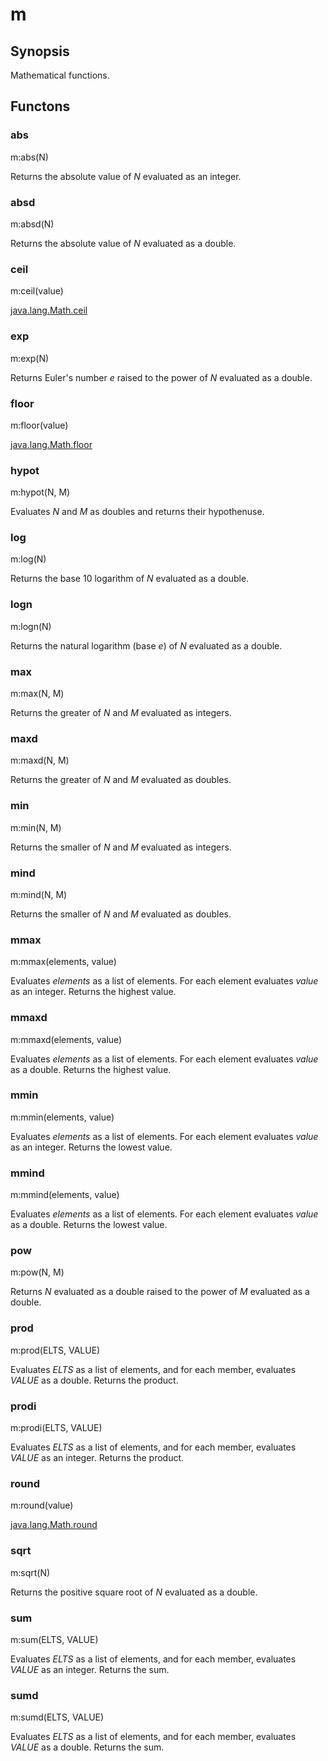 # m

## Synopsis

Mathematical functions.

## Functons

<a name="abs">

### abs

m:abs(N)

Returns the absolute value of *N* evaluated as an integer.

<a name="absd">

### absd

m:absd(N)

Returns the absolute value of *N* evaluated as a double.

<a name="ceil">

### ceil

m:ceil(value)

[java.lang.Math.ceil](file:///home/rbossy/dist/jdk1.7.0_71/docs/api/java/lang/Math.html#ceil(double))

<a name="exp">

### exp

m:exp(N)

Returns Euler's number *e* raised to the power of *N* evaluated as a double.

<a name="floor">

### floor

m:floor(value)

[java.lang.Math.floor](file:///home/rbossy/dist/jdk1.7.0_71/docs/api/java/lang/Math.html#ceil(double))

<a name="hypot">

### hypot

m:hypot(N, M)

Evaluates *N* and *M* as doubles and returns their hypothenuse.

<a name="log">

### log

m:log(N)

Returns the base 10 logarithm of *N* evaluated as a double.

<a name="logn">

### logn

m:logn(N)

Returns the natural logarithm (base *e*) of *N* evaluated as a double.

<a name="max">

### max

m:max(N, M)

Returns the greater of *N* and *M* evaluated as integers.

<a name="maxd">

### maxd

m:maxd(N, M)

Returns the greater of *N* and *M* evaluated as doubles.

<a name="min">

### min

m:min(N, M)

Returns the smaller of *N* and *M* evaluated as integers.

<a name="mind">

### mind

m:mind(N, M)

Returns the smaller of *N* and *M* evaluated as doubles.

<a name="mmax">

### mmax

m:mmax(elements, value)

Evaluates *elements* as a list of elements. For each element evaluates *value* as an integer. Returns the highest value.

<a name="mmaxd">

### mmaxd

m:mmaxd(elements, value)

Evaluates *elements* as a list of elements. For each element evaluates *value* as a double. Returns the highest value.

<a name="mmin">

### mmin

m:mmin(elements, value)

Evaluates *elements* as a list of elements. For each element evaluates *value* as an integer. Returns the lowest value.

<a name="mmind">

### mmind

m:mmind(elements, value)

Evaluates *elements* as a list of elements. For each element evaluates *value* as a double. Returns the lowest value.

<a name="pow">

### pow

m:pow(N, M)

Returns *N* evaluated as a double raised to the power of *M* evaluated as a double.

<a name="prod">

### prod

m:prod(ELTS, VALUE)

Evaluates *ELTS* as a list of elements, and for each member, evaluates *VALUE* as a double. Returns the product.

<a name="prodi">

### prodi

m:prodi(ELTS, VALUE)

Evaluates *ELTS* as a list of elements, and for each member, evaluates *VALUE* as an integer. Returns the product.

<a name="round">

### round

m:round(value)

[java.lang.Math.round](file:///home/rbossy/dist/jdk1.7.0_71/docs/api/java/lang/Math.html#ceil(double))

<a name="sqrt">

### sqrt

m:sqrt(N)

Returns the positive square root of *N* evaluated as a double.

<a name="sum">

### sum

m:sum(ELTS, VALUE)

Evaluates *ELTS* as a list of elements, and for each member, evaluates *VALUE* as an integer. Returns the sum.

<a name="sumd">

### sumd

m:sumd(ELTS, VALUE)

Evaluates *ELTS* as a list of elements, and for each member, evaluates *VALUE* as a double. Returns the sum.

